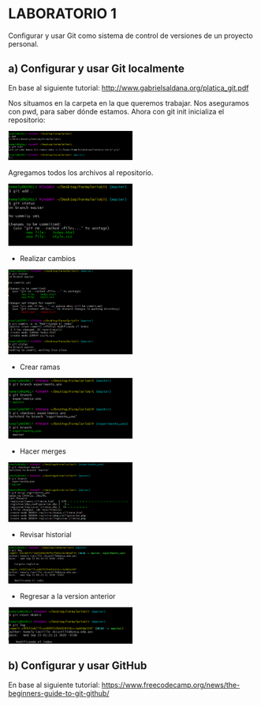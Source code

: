 # LABORATORIO 1
Configurar y usar Git como sistema de control de versiones de un proyecto personal.
## a)	Configurar y usar Git localmente
   En base al siguiente tutorial: http://www.gabrielsaldana.org/platica_git.pdf <br />
   
   Nos situamos en la carpeta en la que queremos trabajar. Nos aseguramos con pwd, para saber dónde estamos.
   Ahora con git init inicializa el repositorio:
   <p>
      <img width="50%" height="50%" src="Imagenes/init.PNG">
   </p>
   
   Agregamos todos los archivos al repositorio.
   <p>
      <img width="50%" height="50%" src="Imagenes/add.PNG">
   </p>
   
   * Realizar cambios
   <p>
      <img width="50%" height="50%" src="Imagenes/commit.PNG">
   </p>
   
   * Crear ramas
   <p>
      <img width="50%" height="50%" src="Imagenes/branch.PNG">
   </p>
   
   * Hacer merges
   <p>
      <img width="50%" height="50%" src="Imagenes/merge.PNG">
   </p>
   
   * Revisar historial
   <p>
      <img width="50%" height="50%" src="Imagenes/log.PNG">
   </p>
   
   * Regresar a la version anterior
   <p>
      <img width="50%" height="50%" src="Imagenes/reset.PNG">
   </p>
   
## b)	Configurar y usar GitHub
   En base al siguiente tutorial: https://www.freecodecamp.org/news/the-beginners-guide-to-git-github/

